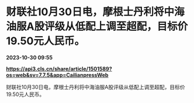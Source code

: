 # 财联社10月30日电，摩根士丹利将中海油服A股评级从低配上调至超配，目标价19.50元人民币。

**2023-10-30 09:55**

**https://api3.cls.cn/share/article/1501589?os=web&sv=7.7.5&app=CailianpressWeb**

财联社10月30日电，摩根士丹利将中海油服A股评级从低配上调至超配，目标价19.50元人民币。